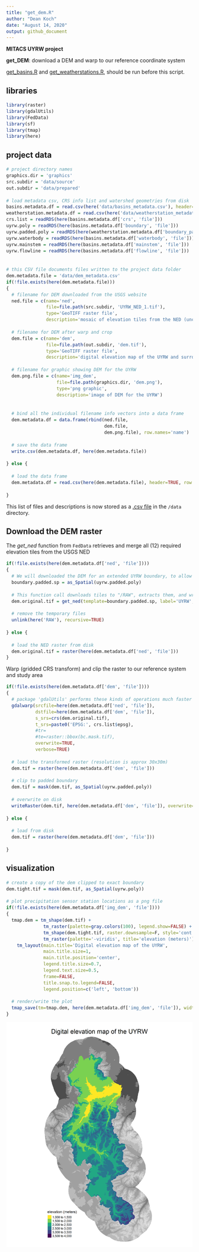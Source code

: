 ```yaml
---
title: "get_dem.R"
author: "Dean Koch"
date: "August 14, 2020"
output: github_document
---
```


**MITACS UYRW project**

**get_DEM**: download a DEM and warp to our reference coordinate system 

[get_basins.R](https://github.com/deankoch/URYW_data/blob/master/get_basins.knit.md) and 
[get_weatherstations.R](https://github.com/deankoch/URYW_data/blob/master/get_weatherstations.knit.md), 
should be run before this script.

## libraries


```r
library(raster)
library(gdalUtils)
library(FedData)
library(sf)
library(tmap)
library(here)
```


## project data


```r
# project directory names
graphics.dir = 'graphics'
src.subdir = 'data/source'
out.subdir = 'data/prepared'

# load metadata csv, CRS info list and watershed geometries from disk
basins.metadata.df = read.csv(here('data/basins_metadata.csv'), header=TRUE, row.names=1)
weatherstation.metadata.df = read.csv(here('data/weatherstation_metadata.csv'), header=TRUE, row.names=1)
crs.list = readRDS(here(basins.metadata.df['crs', 'file']))
uyrw.poly = readRDS(here(basins.metadata.df['boundary', 'file']))
uyrw.padded.poly = readRDS(here(weatherstation.metadata.df['boundary_padded', 'file']))
uyrw.waterbody = readRDS(here(basins.metadata.df['waterbody', 'file']))
uyrw.mainstem = readRDS(here(basins.metadata.df['mainstem', 'file']))
uyrw.flowline = readRDS(here(basins.metadata.df['flowline', 'file']))


# this CSV file documents files written to the project data folder
dem.metadata.file = 'data/dem_metadata.csv'
if(!file.exists(here(dem.metadata.file)))
{
  # filename for DEM downloaded from the USGS website
  ned.file = c(name='ned',
               file=file.path(src.subdir, 'UYRW_NED_1.tif'), 
               type='GeoTIFF raster file',
               description='mosaic of elevation tiles from the NED (unchanged)')
  
  # filename for DEM after warp and crop
  dem.file = c(name='dem',
               file=file.path(out.subdir, 'dem.tif'), 
               type='GeoTIFF raster file',
               description='digital elevation map of the UYRW and surrounding area')
  
  # filename for graphic showing DEM for the UYRW
  dem.png.file = c(name='img_dem',
                   file=file.path(graphics.dir, 'dem.png'),
                   type='png graphic',
                   description='image of DEM for the UYRW')

  
  # bind all the individual filename info vectors into a data frame
  dem.metadata.df = data.frame(rbind(ned.file,
                                     dem.file,
                                     dem.png.file), row.names='name')
  
  # save the data frame
  write.csv(dem.metadata.df, here(dem.metadata.file))
  
} else {
  
  # load the data frame
  dem.metadata.df = read.csv(here(dem.metadata.file), header=TRUE, row.names=1)
  
}
```

This list of files and descriptions is now stored as a
[.csv file](https://github.com/deankoch/URYW_data/blob/master/data/dem_metadata.csv)
in the `/data` directory.

## Download the DEM raster

The *get_ned* function from `FedData` retrieves and merge all (12) required elevation tiles from the USGS NED


```r
if(!file.exists(here(dem.metadata.df['ned', 'file'])))
{
  # We will downloaded the DEM for an extended UYRW boundary, to allow modeling of nearby weather records 
  boundary.padded.sp = as_Spatial(uyrw.padded.poly)
  
  # This function call downloads tiles to "/RAW", extracts them, and writes the mosaic to "UYRW_NED_1" in "/data/source"
  dem.original.tif = get_ned(template=boundary.padded.sp, label='UYRW', extraction.dir=here(src.subdir))
  
  # remove the temporary files
  unlink(here('RAW'), recursive=TRUE)
  
} else {
  
  # load the NED raster from disk
  dem.original.tif = raster(here(dem.metadata.df['ned', 'file']))
}
```

Warp (gridded CRS transform) and clip the raster to our reference system and study area 


```r
if(!file.exists(here(dem.metadata.df['dem', 'file'])))
{
  # package 'gdalUtils' performs these kinds of operations much faster than `raster`
  gdalwarp(srcfile=here(dem.metadata.df['ned', 'file']), 
           dstfile=here(dem.metadata.df['dem', 'file']),
           s_srs=crs(dem.original.tif), 
           t_srs=paste0('EPSG:', crs.list$epsg),
           #tr=
           #te=raster::bbox(bc.mask.tif), 
           overwrite=TRUE,
           verbose=TRUE)
  
  # load the transformed raster (resolution is approx 30x30m)
  dem.tif = raster(here(dem.metadata.df['dem', 'file']))
  
  # clip to padded boundary
  dem.tif = mask(dem.tif, as_Spatial(uyrw.padded.poly))
  
  # overwrite on disk
  writeRaster(dem.tif, here(dem.metadata.df['dem', 'file']), overwrite=TRUE)

} else {
  
  # load from disk 
  dem.tif = raster(here(dem.metadata.df['dem', 'file']))
  
}
```


## visualization



```r
# create a copy of the dem clipped to exact boundary
dem.tight.tif = mask(dem.tif, as_Spatial(uyrw.poly))

# plot precipitation sensor station locations as a png file
if(!file.exists(here(dem.metadata.df['img_dem', 'file'])))
{
  tmap.dem = tm_shape(dem.tif) +
              tm_raster(palette=gray.colors(100), legend.show=FALSE) +
              tm_shape(dem.tight.tif, raster.downsample=F, style='cont') +
              tm_raster(palette='-viridis', title='elevation (meters)') +
    tm_layout(main.title='Digital elevation map of the UYRW',
              main.title.size=1,
              main.title.position='center',
              legend.title.size=0.7,
              legend.text.size=0.5,
              frame=FALSE,
              title.snap.to.legend=FALSE,
              legend.position=c('left', 'bottom'))
              
  # render/write the plot
  tmap_save(tm=tmap.dem, here(dem.metadata.df['img_dem', 'file']), width=2000, height=2400, pointsize=16)
}
```

![elevation map of the UYRW](https://raw.githubusercontent.com/deankoch/URYW_data/master/graphics/dem.png)




